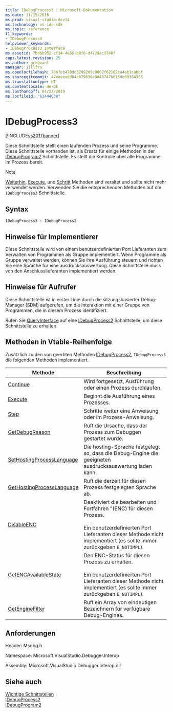 ```yaml
---
title: IDebugProcess3 | Microsoft-Dokumentation
ms.date: 11/15/2016
ms.prod: visual-studio-dev14
ms.technology: vs-ide-sdk
ms.topic: reference
f1_keywords:
- IDebugProcess3
helpviewer_keywords:
- IDebugProcess3 interface
ms.assetid: 7bd6b952-cf34-4e66-b8f6-d472dac3748f
caps.latest.revision: 25
ms.author: gregvanl
manager: jillfra
ms.openlocfilehash: 706feb470dc32992d9c0802f62182ca4eb1cabbf
ms.sourcegitcommit: 47eeeeadd84c879636e9d48747b615de69384356
ms.translationtype: HT
ms.contentlocale: de-DE
ms.lasthandoff: 04/23/2019
ms.locfileid: "63444838"
---
```

# <a name="idebugprocess3"></a>IDebugProcess3
[!INCLUDE[vs2017banner](../../../includes/vs2017banner.md)]

Diese Schnittstelle stellt einen laufenden Prozess und seine Programme. Diese Schnittstelle vorhanden ist, als Ersatz für einige Methoden in der [IDebugProgram2](../../../extensibility/debugger/reference/idebugprogram2.md) Schnittstelle. Es stellt die Kontrolle über alle Programme im Prozess bereit.  
  
> [!NOTE]
> [Weiterhin](../../../extensibility/debugger/reference/idebugprogram2-continue.md), [Execute](../../../extensibility/debugger/reference/idebugprogram2-execute.md), und [Schritt](../../../extensibility/debugger/reference/idebugprogram2-step.md) Methoden sind veraltet und sollte nicht mehr verwendet werden. Verwenden Sie die entsprechenden Methoden auf die `IDebugProcess3` Schnittstelle.  
  
## <a name="syntax"></a>Syntax  
  
```  
IDebugProcess3 : IDebugProcess2  
```  
  
## <a name="notes-for-implementers"></a>Hinweise für Implementierer  
 Diese Schnittstelle wird von einem benutzerdefinierten Port Lieferanten zum Verwalten von Programmen als Gruppe implementiert. Wenn Programme als Gruppe verwaltet werden, können Sie ihre Ausführung steuern und richten Sie eine Sprache für eine ausdrucksauswertung. Diese Schnittstelle muss von den Anschlusslieferanten implementiert werden.  
  
## <a name="notes-for-callers"></a>Hinweise für Aufrufer  
 Diese Schnittstelle ist in erster Linie durch die sitzungsbasierter Debug-Manager (SDM) aufgerufen, um die Interaktion mit einer Gruppe von Programmen, die in diesem Prozess identifiziert.  
  
 Rufen Sie [QueryInterface](http://msdn.microsoft.com/library/62fce95e-aafa-4187-b50b-e6611b74c3b3) auf eine [IDebugProcess2](../../../extensibility/debugger/reference/idebugprocess2.md) Schnittstelle, um diese Schnittstelle zu erhalten.  
  
## <a name="methods-in-vtable-order"></a>Methoden in Vtable-Reihenfolge  
 Zusätzlich zu den von geerbten Methoden [IDebugProcess2](../../../extensibility/debugger/reference/idebugprocess2.md), `IDebugProcess3` die folgenden Methoden implementiert.  
  
|Methode|Beschreibung|  
|------------|-----------------|  
|[Continue](../../../extensibility/debugger/reference/idebugprocess3-continue.md)|Wird fortgesetzt, Ausführung oder einen Prozess durchlaufen.|  
|[Execute](../../../extensibility/debugger/reference/idebugprocess3-execute.md)|Beginnt die Ausführung eines Prozesses.|  
|[Step](../../../extensibility/debugger/reference/idebugprocess3-step.md)|Schritte weiter eine Anweisung oder im Prozess-Anweisung.|  
|[GetDebugReason](../../../extensibility/debugger/reference/idebugprocess3-getdebugreason.md)|Ruft die Ursache, dass der Prozess zum Debuggen gestartet wurde.|  
|[SetHostingProcessLanguage](../../../extensibility/debugger/reference/idebugprocess3-sethostingprocesslanguage.md)|Die hosting-Sprache festgelegt so, dass die Debug-Engine die geeigneten ausdrucksauswertung laden kann.|  
|[GetHostingProcessLanguage](../../../extensibility/debugger/reference/idebugprocess3-gethostingprocesslanguage.md)|Ruft die derzeit für diesen Prozess festgelegten Sprache ab.|  
|[DisableENC](../../../extensibility/debugger/reference/idebugprocess3-disableenc.md)|Deaktiviert die bearbeiten und Fortfahren "(ENC) für diesen Prozess.<br /><br /> Ein benutzerdefinierten Port Lieferanten dieser Methode nicht implementiert (es sollte immer zurückgeben `E_NOTIMPL`).|  
|[GetENCAvailableState](../../../extensibility/debugger/reference/idebugprocess3-getencavailablestate.md)|Den ENC-Status für diesen Prozess zu erhalten.<br /><br /> Ein benutzerdefinierten Port Lieferanten dieser Methode nicht implementiert (es sollte immer zurückgeben `E_NOTIMPL`).|  
|[GetEngineFilter](../../../extensibility/debugger/reference/idebugprocess3-getenginefilter.md)|Ruft ein Array von eindeutigen Bezeichnern für verfügbare Debug-Engines.|  
  
## <a name="requirements"></a>Anforderungen  
 Header: Msdbg.h  
  
 Namespace: Microsoft.VisualStudio.Debugger.Interop  
  
 Assembly: Microsoft.VisualStudio.Debugger.Interop.dll  
  
## <a name="see-also"></a>Siehe auch  
 [Wichtige Schnittstellen](../../../extensibility/debugger/reference/core-interfaces.md)   
 [IDebugProcess2](../../../extensibility/debugger/reference/idebugprocess2.md)   
 [IDebugProgram2](../../../extensibility/debugger/reference/idebugprogram2.md)
